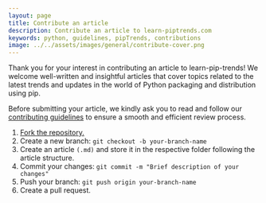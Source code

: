 ```yaml
---
layout: page
title: Contribute an article
description: Contribute an article to learn-piptrends.com
keywords: python, guidelines, pipTrends, contributions
image: ../../assets/images/general/contribute-cover.png
---
```

Thank you for your interest in contributing an article to learn-pip-trends! We welcome well-written and insightful articles that cover topics related to the latest trends and updates in the world of Python packaging and distribution using pip.

Before submitting your article, we kindly ask you to read and follow our [contributing guidelines](./contributing) to ensure a smooth and efficient review process.

1. [Fork the repository.](https://github.com/tankala/learn-pip-trends/fork)
2. Create a new branch: `git checkout -b your-branch-name`
3. Create an article `(.md)` and store it in the respective folder following the article structure.
4. Commit your changes: `git commit -m "Brief description of your changes"`
5. Push your branch: `git push origin your-branch-name`
6. Create a pull request.